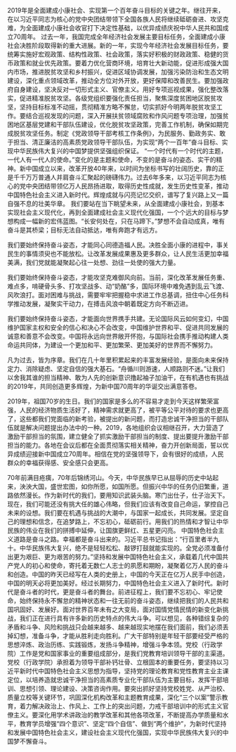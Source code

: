 2019年是全面建成小康社会、实现第一个百年奋斗目标的关键之年。继往开来，在以习近平同志为核心的党中央团结带领下全国各族人民将继续砥砺奋进、攻坚克难，为全面建成小康社会收官打下决定性基础，以优异成绩庆祝中华人民共和国成立70周年。
过去一年，我国完成全年经济社会发展主要目标任务，全面建成小康社会决胜阶段取得新的重大进展。新的一年，实现今年经济社会发展目标任务，要统筹实施好宏观政策、结构性政策、社会政策，落实好积极的财政政策、稳健的货币政策和就业优先政策。要着力优化营商环境，培育壮大新动能，促进形成强大国内市场，推进脱贫攻坚和乡村振兴，促进区域协调发展，加强污染防治和生态文明建设，深化重点领域改革，推动全方位对外开放，更好保障和改善民生。要加强政府自身建设，坚决反对一切形式主义、官僚主义。用好专项巡视成果，强化整改落实，促进精准脱贫攻坚。各级党组织要强化责任担当，聚焦深度贫困地区脱贫攻坚，坚持目标标准不动摇，贯彻精准方略不懈怠，切实抓好今明两年脱贫攻坚工作。要结合巡视发现的问题，深入开展扶贫领域腐败和作风问题专项治理，加强贫困地区基层党建和干部队伍建设，优化脱贫攻坚政策，完善工作机制，确保如期完成脱贫攻坚任务。制定《党政领导干部考核工作条例》，为民服务、勤政务实、敢于担当、清正廉洁的高素质党政领导干部队伍，为实现“两个一百年”奋斗目标、实现中华民族伟大复兴的中国梦提供坚强组织保证。
“一个时代有一个时代的主题，一代人有一代人的使命。”变化的是主题和使命，不变的是奋斗的姿态、实干的精神。新中国成立以来，改革开放40年来，以时间为坐标书写的壮阔历史，靠的正是千千万万普通人并肩奋斗汇聚起的磅礴伟力。过去6年多来，以习近平同志为核心的党中央团结带领亿万人民昂扬进取，取得历史性成就，发生历史性变革，推动中国特色社会主义进入新时代。辉煌成就与闪亮记忆交织，谱写了复兴路上又一篇自强不息的壮美华章。
我们要站在当下眺望未来，从全面建成小康社会，到基本实现社会主义现代化，再到全面建成社会主义现代化强国，一个个远大的目标与梦想构成一幅新的宏伟蓝图。“长安何处在，只在马蹄下。”梦想不会自动成真，唯有奋斗是其桥梁；目标无法自动抵达，唯有奔跑才有远方。

我们要始终保持奋斗姿态，才能同心同德造福人民。决胜全面小康的进程中，事关民生的事情须臾也不能放松。让改革发展成果惠及更多群众，让人民生活更加幸福美满，我们党就能凝聚起心往一处想、劲往一处使的强大力量。

我们要始终保持奋斗姿态，才能攻坚克难御风向前。当前，深化改革发展任务重、难点多，啃硬骨头多、打攻坚战多、动“奶酪”多，国际环境中难免遇到乱云飞渡、风吹浪打。面对困难与挑战，需要牢牢把握稳中求进工作总基调，扭住中心任务科学推动发展，凝聚实干动力，在搏击风浪中朝着既定方向不断迈进。

我们要始终保持奋斗姿态，才能面向世界携手共建。无论国际风云如何变幻，中国维护国家主权和安全的信心和决心不会改变，中国维护世界和平、促进共同发展的诚意和善意不会改变。中国将永远向世界敞开怀抱，与国际社会携手推动构建人类命运共同体，为建设一个更加和平、更加繁荣、更加美好的世界而不懈努力。

凡为过去，皆为序章。我们在几十年里积累起来的丰富发展经验，是面向未来保持定力、消除疑虑、坚定自信的强大基石。“舟循川则游速，人顺路则不迷。”让我们以舍我其谁的担当精神、敢为人先的创新意识撸起袖子加油干，在有机遇也有挑战的2019年，共同创造更多辉煌，为新中国70周年的华诞交出满意答卷。

2019年，祖国70岁的生日。我们的国家是多么的不容易才走到今天这样繁荣富强，人民的经济物质生活好了，精神需求就更高了，被平等公平对待的要求也更高了，这些都我们党面临的新考验，被提出的新问题，而打造忠诚干净担当的干部队伍就是解决问题提出办法中的一种。2019，各地组织会议相继召开，大力营造了激励干部担当的氛围，建立健全了抓实激励干部担当的制度、提出要提升激励干部担当的能力。各地在会议后都在全面贯彻落实相关精神，奋力开创新局面，誓以优异成绩迎接新中国成立70周年。相信在党的坚强领导下，会有很好的成绩，人民群众的幸福获得感、安全感只会更高。

70年前满目疮痍，70年后锦绣河山。今天，中华民族早已从屈辱的历史中站起来，泱泱大国，盛世宏图，如你所愿，如国所愿。但振兴中华的任务仍旧繁重，道路依然漫长。作为新时代的我们，要用知识武装头脑。寒门出仕子，仕子治天下。现在，我们可能还没有挑大任的雄心伟略，但我们应该有改变自己命运，掌控自己未来的设想。我们要在机遇与挑战的大潮中，与国家一起成长，共同发展。坚定自己的理想和信念，在追梦路上，不忘初心，砥砺前行。用我们的热情和才智让中华民族的伟业在我们的拼搏中延伸，让国旗更鲜红、五星更闪亮。
中国特色社会主义道路是奋斗之路。幸福都是奋斗出来的。习近平总书记指出：“行百里者半九十。中华民族伟大复兴，绝不是轻轻松松、敲锣打鼓就能实现的。全党必须准备付出更为艰巨、更为艰苦的努力。”坚持和发展中国特色社会主义，承载着几代中国共产党人的初心和使命，寄托着无数仁人志士的夙愿和期盼，凝聚着亿万人民的奋斗和创造。中国的昨天已经写在人类的史册上，中国的今天正在亿万人民手中创造，中国的明天必将更加美好。经过长期努力，中国特色社会主义进入了新时代。新时代是奋斗者的时代，更是奋斗者的舞台。前进征程上，我们要不忘初心、牢记使命，始终保持永不懈怠的精神状态和一往无前的奋斗姿态，继续把我们的人民共和国巩固好、发展好。面对世界百年未有之大变局，面对国情党情民情的新变化新挑战，我们正在进行具有许多新的历史特点的伟大斗争。可以想见，各种错综复杂的矛盾和斗争、风险和挑战只会越来越多、越来越现实地摆在我们面前，我们必须丢掉幻想，准备斗争，才能从胜利走向胜利。广大干部特别是年轻干部要经受严格的思想淬炼、政治历练、实践锻炼，发扬斗争精神，增强斗争本领。党校（行政学院）工作是党和国家事业的重要组成部分，是我们党教育培训领导干部的主渠道。党校（行政学院）承担着为领导干部补钙壮骨、立根固本的重要任务，要坚持以习近平新时代中国特色社会主义思想为指导，坚持党的理论教育和党性教育主业主课定位，以培养造就忠诚干净担当的高素质专业化干部队伍为主要目标，发挥干部培训、思想引领、理论建设、决策咨询作用。要突出抓好坚持党校姓党、从严治校、质量立校等关键环节，巩固深化机构改革和主题教育成果，深化“三个以案”警示教育，着力解决政治上、作风上、工作上的突出问题，力戒干部培训中的形式主义官僚主义。要深化用学术讲政治的教学改革和其他各项改革，不断提高办学质量和水平，教育学员增强“四个意识”、坚定“四个自信”、做到“两个维护”，为新时代坚持和发展中国特色社会主义，建设社会主义现代化强国，实现中华民族伟大复兴的中国梦不懈奋斗。
